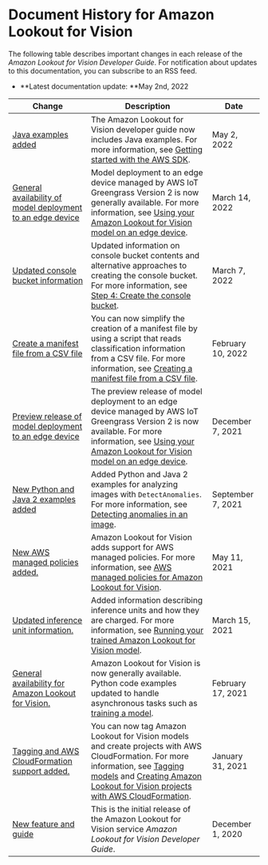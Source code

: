 # Document History for Amazon Lookout for Vision<a name="document-history"></a>

The following table describes important changes in each release of the *Amazon Lookout for Vision Developer Guide*\. For notification about updates to this documentation, you can subscribe to an RSS feed\. 
+ **Latest documentation update: **May 2nd, 2022

| Change | Description | Date | 
| --- |--- |--- |
| [Java examples added](#document-history) | The Amazon Lookout for Vision developer guide now includes Java examples\. For more information, see [Getting started with the AWS SDK](https://docs.aws.amazon.com/lookout-for-vision/latest/developer-guide/getting-started-sdk.html)\. | May 2, 2022 | 
| [General availability of model deployment to an edge device](#document-history) | Model deployment to an edge device managed by AWS IoT Greengrass Version 2 is now generally available\. For more information, see [Using your Amazon Lookout for Vision model on an edge device](https://docs.aws.amazon.com/lookout-for-vision/latest/developer-guide/models-devices.html)\. | March 14, 2022 | 
| [Updated console bucket information](#document-history) | Updated information on console bucket contents and alternative approaches to creating the console bucket\. For more information, see [Step 4: Create the console bucket](https://docs.aws.amazon.com/lookout-for-vision/latest/developer-guide/su-create-console-bucket.html)\. | March 7, 2022 | 
| [Create a manifest file from a CSV file](#document-history) | You can now simplify the creation of a manifest file by using a script that reads classification information from a CSV file\. For more information, see [Creating a manifest file from a CSV file](https://docs.aws.amazon.com/lookout-for-vision/latest/developer-guide/ex-csv-manifest.html)\. | February 10, 2022 | 
| [Preview release of model deployment to an edge device](#document-history) | The preview release of model deployment to an edge device managed by AWS IoT Greengrass Version 2 is now available\. For more information, see [Using your Amazon Lookout for Vision model on an edge device](https://docs.aws.amazon.com/lookout-for-vision/latest/developer-guide/models-devices.html)\. | December 7, 2021 | 
| [New Python and Java 2 examples added](#document-history) | Added Python and Java 2 examples for analyzing images with `DetectAnomalies`\. For more information, see [Detecting anomalies in an image](https://docs.aws.amazon.com/lookout-for-vision/latest/developer-guide/inference-detect-anomalies.html)\. | September 7, 2021 | 
| [New AWS managed policies added\.](#document-history) | Amazon Lookout for Vision adds support for AWS managed policies\. For more information, see [AWS managed policies for Amazon Lookout for Vision](https://docs.aws.amazon.com/lookout-for-vision/latest/developer-guide/security-iam-awsmanpol.html)\. | May 11, 2021 | 
| [Updated inference unit information\.](#document-history) | Added information describing inference units and how they are charged\. For more information, see [Running your trained Amazon Lookout for Vision model](https://docs.aws.amazon.com/lookout-for-vision/latest/developer-guide/running-model.html)\. | March 15, 2021 | 
| [General availability for Amazon Lookout for Vision\.](#document-history) | Amazon Lookout for Vision is now generally available\. Python code examples updated to handle asynchronous tasks such as [training a model](https://docs.aws.amazon.com/lookout-for-vision/latest/developer-guide/model-train.html#create-model-sdk)\. | February 17, 2021 | 
| [Tagging and AWS CloudFormation support added\. ](#document-history) | You can now tag Amazon Lookout for Vision models and create projects with AWS CloudFormation\. For more information, see [Tagging models](https://docs.aws.amazon.com/lookout-for-vision/latest/developer-guide/tagging-model.html) and [Creating Amazon Lookout for Vision projects with AWS CloudFormation](https://docs.aws.amazon.com/lookout-for-vision/latest/developer-guide/creating-projects-with-cloudformation.html)\. | January 31, 2021 | 
| [New feature and guide](#document-history) | This is the initial release of the Amazon Lookout for Vision service *Amazon Lookout for Vision Developer Guide*\. | December 1, 2020 | 